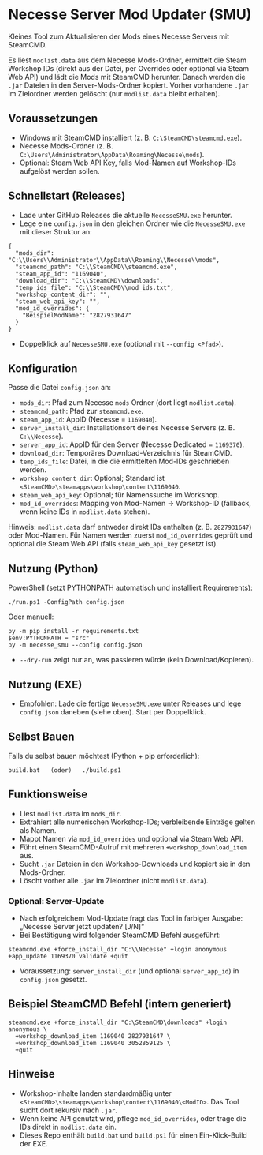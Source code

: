 # Necesse Server Mod Updater (SMU)

Kleines Tool zum Aktualisieren der Mods eines Necesse Servers mit SteamCMD.

Es liest `modlist.data` aus dem Necesse Mods-Ordner, ermittelt die Steam Workshop IDs (direkt aus der Datei, per Overrides oder optional via Steam Web API) und lädt die Mods mit SteamCMD herunter. Danach werden die `.jar` Dateien in den Server-Mods-Ordner kopiert. Vorher vorhandene `.jar` im Zielordner werden gelöscht (nur `modlist.data` bleibt erhalten).

## Voraussetzungen
- Windows mit SteamCMD installiert (z. B. `C:\SteamCMD\steamcmd.exe`).
- Necesse Mods-Ordner (z. B. `C:\Users\Administrator\AppData\Roaming\Necesse\mods`).
- Optional: Steam Web API Key, falls Mod-Namen auf Workshop-IDs aufgelöst werden sollen.

## Schnellstart (Releases)
- Lade unter GitHub Releases die aktuelle `NecesseSMU.exe` herunter.
- Lege eine `config.json` in den gleichen Ordner wie die `NecesseSMU.exe` mit dieser Struktur an:

```
{
  "mods_dir": "C:\\Users\\Administrator\\AppData\\Roaming\\Necesse\\mods",
  "steamcmd_path": "C:\\SteamCMD\\steamcmd.exe",
  "steam_app_id": "1169040",
  "download_dir": "C:\\SteamCMD\\downloads",
  "temp_ids_file": "C:\\SteamCMD\\mod_ids.txt",
  "workshop_content_dir": "",
  "steam_web_api_key": "",
  "mod_id_overrides": {
    "BeispielModName": "2827931647"
  }
}
```

- Doppelklick auf `NecesseSMU.exe` (optional mit `--config <Pfad>`).

## Konfiguration
Passe die Datei `config.json` an:

- `mods_dir`: Pfad zum Necesse `mods` Ordner (dort liegt `modlist.data`).
- `steamcmd_path`: Pfad zur `steamcmd.exe`.
- `steam_app_id`: AppID (Necesse = `1169040`).
- `server_install_dir`: Installationsort deines Necesse Servers (z. B. `C:\\Necesse`).
- `server_app_id`: AppID für den Server (Necesse Dedicated = `1169370`).
- `download_dir`: Temporäres Download-Verzeichnis für SteamCMD.
- `temp_ids_file`: Datei, in die die ermittelten Mod-IDs geschrieben werden.
- `workshop_content_dir`: Optional; Standard ist `<SteamCMD>\steamapps\workshop\content\1169040`.
- `steam_web_api_key`: Optional; für Namenssuche im Workshop.
- `mod_id_overrides`: Mapping von Mod-Namen -> Workshop-ID (fallback, wenn keine IDs in `modlist.data` stehen).

Hinweis: `modlist.data` darf entweder direkt IDs enthalten (z. B. `2827931647`) oder Mod-Namen. Für Namen werden zuerst `mod_id_overrides` geprüft und optional die Steam Web API (falls `steam_web_api_key` gesetzt ist).

## Nutzung (Python)

PowerShell (setzt PYTHONPATH automatisch und installiert Requirements):

```
./run.ps1 -ConfigPath config.json
```

Oder manuell:

```
py -m pip install -r requirements.txt
$env:PYTHONPATH = "src"
py -m necesse_smu --config config.json
```

- `--dry-run` zeigt nur an, was passieren würde (kein Download/Kopieren).

## Nutzung (EXE)
- Empfohlen: Lade die fertige `NecesseSMU.exe` unter Releases und lege `config.json` daneben (siehe oben). Start per Doppelklick.

## Selbst Bauen
Falls du selbst bauen möchtest (Python + pip erforderlich):

```
build.bat   (oder)   ./build.ps1
```

## Funktionsweise
- Liest `modlist.data` im `mods_dir`.
- Extrahiert alle numerischen Workshop-IDs; verbleibende Einträge gelten als Namen.
- Mappt Namen via `mod_id_overrides` und optional via Steam Web API.
- Führt einen SteamCMD-Aufruf mit mehreren `+workshop_download_item` aus.
- Sucht `.jar` Dateien in den Workshop-Downloads und kopiert sie in den Mods-Ordner.
- Löscht vorher alle `.jar` im Zielordner (nicht `modlist.data`).

### Optional: Server-Update
- Nach erfolgreichem Mod-Update fragt das Tool in farbiger Ausgabe: „Necesse Server jetzt updaten? [J/N]“
- Bei Bestätigung wird folgender SteamCMD Befehl ausgeführt:

```
steamcmd.exe +force_install_dir "C:\\Necesse" +login anonymous +app_update 1169370 validate +quit
```

- Voraussetzung: `server_install_dir` (und optional `server_app_id`) in `config.json` gesetzt.

## Beispiel SteamCMD Befehl (intern generiert)

```
steamcmd.exe +force_install_dir "C:\SteamCMD\downloads" +login anonymous \
  +workshop_download_item 1169040 2827931647 \
  +workshop_download_item 1169040 3052859125 \
  +quit
```

## Hinweise
- Workshop-Inhalte landen standardmäßig unter `<SteamCMD>\steamapps\workshop\content\1169040\<ModID>`. Das Tool sucht dort rekursiv nach `.jar`.
- Wenn keine API genutzt wird, pflege `mod_id_overrides`, oder trage die IDs direkt in `modlist.data` ein.
- Dieses Repo enthält `build.bat` und `build.ps1` für einen Ein-Klick-Build der EXE.
